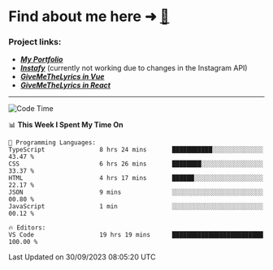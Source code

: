 # Find about me here ➜ [🧑](https://pauabella.dev)

### Project links:
- ***[My Portfolio](https://pauabella.dev)***
- ***[Instafy](https://instafy.me)*** (currently not working due to changes in the Instagram API)
- ***[GiveMeTheLyrics in Vue](https://lyrics.pauabella.dev)***
- ***[GiveMeTheLyrics in React](https://pauabella.dev/GiveMeTheLyrics)***

---
<!--START_SECTION:waka-->
![Code Time](http://img.shields.io/badge/Code%20Time-2%2C502%20hrs%2031%20mins-blue)

📊 **This Week I Spent My Time On** 

```text
💬 Programming Languages: 
TypeScript               8 hrs 24 mins       ███████████░░░░░░░░░░░░░░   43.47 % 
CSS                      6 hrs 26 mins       ████████░░░░░░░░░░░░░░░░░   33.37 % 
HTML                     4 hrs 17 mins       ██████░░░░░░░░░░░░░░░░░░░   22.17 % 
JSON                     9 mins              ░░░░░░░░░░░░░░░░░░░░░░░░░   00.80 % 
JavaScript               1 min               ░░░░░░░░░░░░░░░░░░░░░░░░░   00.12 % 

🔥 Editors: 
VS Code                  19 hrs 19 mins      █████████████████████████   100.00 % 
```


 Last Updated on 30/09/2023 08:05:20 UTC
<!--END_SECTION:waka-->
